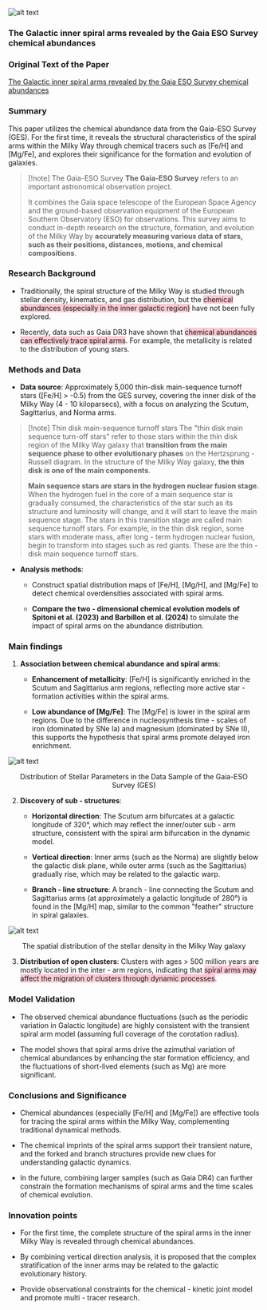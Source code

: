 ![alt text](wallhaven-jxeelw_3440x1440.png)

### The Galactic inner spiral arms revealed by the Gaia ESO Survey chemical abundances

### Original Text of the Paper

[The Galactic inner spiral arms revealed by the Gaia ESO Survey chemical abundances](https://vip.123pan.cn/1823290578/13622161)

### Summary
This paper utilizes the chemical abundance data from the Gaia-ESO Survey (GES). For the first time, it reveals the structural characteristics of the spiral arms within the Milky Way through chemical tracers such as [Fe/H] and [Mg/Fe], and explores their significance for the formation and evolution of galaxies.

>[!note] The Gaia-ESO Survey
>**The Gaia-ESO Survey** refers to an important astronomical observation project.
>
>It combines the Gaia space telescope of the European Space Agency and the ground-based observation equipment of the European Southern Observatory (ESO) for observations. This survey aims to conduct in-depth research on the structure, formation, and evolution of the Milky Way by **accurately measuring various data of stars, such as their positions, distances, motions, and chemical compositions**.

### Research Background

- Traditionally, the spiral structure of the Milky Way is studied through stellar density, kinematics, and gas distribution, but the <span style="background:rgba(252, 163, 180, 0.55)">chemical abundances (especially in the inner galactic region)</span> have not been fully explored.

- Recently, data such as Gaia DR3 have shown that <span style="background:rgba(252, 163, 180, 0.55)">chemical abundances can effectively trace spiral arms</span>. For example, the metallicity is related to the distribution of young stars.

### Methods and Data

- **Data source**: Approximately 5,000 thin-disk main-sequence turnoff stars ([Fe/H] > -0.5) from the GES survey, covering the inner disk of the Milky Way (4 - 10 kiloparsecs), with a focus on analyzing the Scutum, Sagittarius, and Norma arms.

>[!note] Thin disk main-sequence turnoff stars
>The "thin disk main sequence turn-off stars" refer to those stars within the thin disk region of the Milky Way galaxy that **transition from the main sequence phase to other evolutionary phases** on the Hertzsprung - Russell diagram. In the structure of the Milky Way galaxy, **the thin disk is one of the main components**.
>
>**Main sequence stars are stars in the hydrogen nuclear fusion stage.** When the hydrogen fuel in the core of a main sequence star is gradually consumed, the characteristics of the star such as its structure and luminosity will change, and it will start to leave the main sequence stage. The stars in this transition stage are called main sequence turnoff stars. For example, in the thin disk region, some stars with moderate mass, after long - term hydrogen nuclear fusion, begin to transform into stages such as red giants. These are the thin - disk main sequence turnoff stars.

- **Analysis methods**:

    -  Construct spatial distribution maps of [Fe/H], [Mg/H], and [Mg/Fe] to detect chemical overdensities associated with spiral arms.

    - **Compare the two - dimensional chemical evolution models of Spitoni et al. (2023) and Barbillon et al. (2024)** to simulate the impact of spiral arms on the abundance distribution.

### Main findings

1. **Association between chemical abundance and spiral arms**:

    - **Enhancement of metallicity**: [Fe/H] is significantly enriched in the Scutum and Sagittarius arm regions, reflecting more active star - formation activities within the spiral arms.

    - **Low abundance of [Mg/Fe]**: The [Mg/Fe] is lower in the spiral arm regions. Due to the difference in nucleosynthesis time - scales of iron (dominated by SNe Ia) and magnesium (dominated by SNe II), this supports the hypothesis that spiral arms promote delayed iron enrichment.

![alt text](image.png)

<center> Distribution of Stellar Parameters in the Data Sample of the Gaia-ESO Survey (GES) </center>

2. **Discovery of sub - structures**:

    - **Horizontal direction**: The Scutum arm bifurcates at a galactic longitude of 320°, which may reflect the inner/outer sub - arm structure, consistent with the spiral arm bifurcation in the dynamic model.

    - **Vertical direction**: Inner arms (such as the Norma) are slightly below the galactic disk plane, while outer arms (such as the Sagittarius) gradually rise, which may be related to the galactic warp.

    - **Branch - line structure**: A branch - line connecting the Scutum and Sagittarius arms (at approximately a galactic longitude of 280°) is found in the [Mg/H] map, similar to the common "feather" structure in spiral galaxies.

![alt text](image-1.png)


<center>The spatial distribution of the stellar density in the Milky Way galaxy</center>

3. **Distribution of open clusters**: Clusters with ages > 500 million years are mostly located in the inter - arm regions, indicating that <span style="background:rgba(252, 163, 180, 0.55)">spiral arms may affect the migration of clusters through dynamic processes</span>.

### Model Validation

- The observed chemical abundance fluctuations (such as the periodic variation in Galactic longitude) are highly consistent with the transient spiral arm model (assuming full coverage of the corotation radius).

- The model shows that spiral arms drive the azimuthal variation of chemical abundances by enhancing the star formation efficiency, and the fluctuations of short-lived elements (such as Mg) are more significant.

### Conclusions and Significance

- Chemical abundances (especially [Fe/H] and [Mg/Fe]) are effective tools for tracing the spiral arms within the Milky Way, complementing traditional dynamical methods.

- The chemical imprints of the spiral arms support their transient nature, and the forked and branch structures provide new clues for understanding galactic dynamics.

- In the future, combining larger samples (such as Gaia DR4) can further constrain the formation mechanisms of spiral arms and the time scales of chemical evolution.

### Innovation points

- For the first time, the complete structure of the spiral arms in the inner Milky Way is revealed through chemical abundances.

- By combining vertical direction analysis, it is proposed that the complex stratification of the inner arms may be related to the galactic evolutionary history.

- Provide observational constraints for the chemical - kinetic joint model and promote multi - tracer research.
